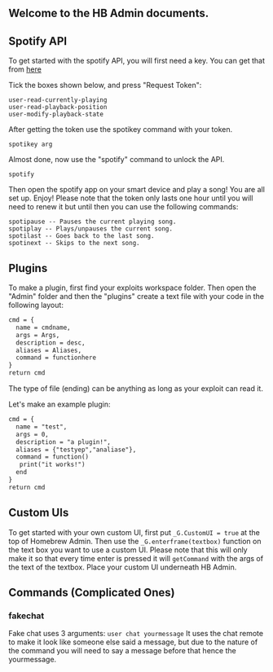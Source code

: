 ## Welcome to the HB Admin documents.

## Spotify API

To get started with the spotify API, you will first need a  key. You can get that from  [here](https://developer.spotify.com/console/get-users-currently-playing-track/)

Tick the boxes shown below, and press "Request Token":
```
user-read-currently-playing
user-read-playback-position
user-modify-playback-state
```
After getting the token use the spotikey command with your token.
```
spotikey arg
```
Almost done, now use the "spotify" command to unlock the API.
```
spotify
```

Then open the spotify app on your smart device and play a song!
You are all set up.
Enjoy!
Please note that the token only lasts one hour until you will need to renew it but until then you can use the following commands:

```
spotipause -- Pauses the current playing song.
spotiplay -- Plays/unpauses the current song.
spotilast -- Goes back to the last song.
spotinext -- Skips to the next song.
```

## Plugins

To make a plugin, first find your exploits workspace folder. Then open the "Admin" folder and then the "plugins"  create a text file with your code in the following layout:
```markdown
cmd = {
  name = cmdname,
  args = Args,
  description = desc,
  aliases = Aliases,
  command = functionhere
}
return cmd
```
The type of file (ending) can be anything as long as your exploit can read it.

Let's make an example plugin:
```markdown
cmd = {
  name = "test",
  args = 0,
  description = "a plugin!",
  aliases = {"testyep","analiase"},
  command = function()
   print("it works!")
  end
}
return cmd
```

## Custom UIs

To get started with your own custom UI, first put ```_G.CustomUI = true``` at the top of Homebrew Admin.
Then use the ```_G.enterframe(textbox)``` function on the text box you want to use a custom UI.
Please note that this will only make it so that every time enter is pressed it will ```getCommand``` with the args of the text of the textbox.
Place your custom UI underneath HB Admin.

## Commands (Complicated Ones)

### fakechat
Fake chat uses 3 arguments:
```user chat yourmessage```
It uses the chat remote to make it look like someone else said a message, but due to the nature of the command you will need to say a message before that hence the yourmessage.


